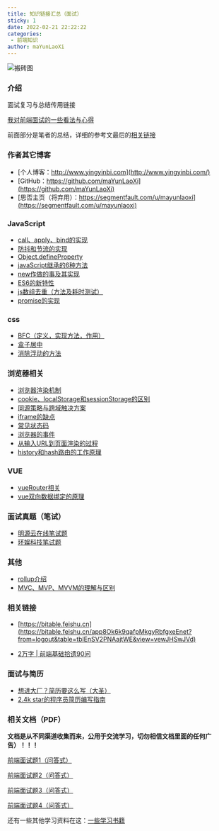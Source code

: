 ```yaml
---
title: 知识链接汇总（面试）
sticky: 1
date: 2022-02-21 22:22:22
categories:
 - 前端知识
author: maYunLaoXi
---
```

![搬砖图](http://img.yingyinbi.com/picgo/IMG_0926.jpg?imageslim)
### 介绍
面试复习与总结传用链接

[我对前端面试的一些看法与心得](/interview/talk.md)

前面部分是笔者的总结，详细的参考文最后的[相关链接](/interview/#%E7%9B%B8%E5%85%B3%E9%93%BE%E6%8E%A5)

### 作者其它博客

* [个人博客：http://www.yingyinbi.com](http://www.yingyinbi.com/)
* [GitHub：https://github.com/maYunLaoXi](https://github.com/maYunLaoXi)
* [思否主页（将弃用）：https://segmentfault.com/u/mayunlaoxi](https://segmentfault.com/u/mayunlaoxi)

### JavaScript

* [call、apply、bind的实现](/interview/javaScript/call-apply-bind.md)
* [防抖和节流的实现](/interview/javaScript/debounce-throttle.md)
* [Object.defineProperty](/interview/javaScript/defineProperty.md)
* [javaScript继承的6种方法](/interview/javaScript/extends.md)
* [new作做的事及其实现](/interview/javaScript/new.md)
* [ES6的新特性](/interview/javaScript/es6.md)
* [js数组去重（方法及耗时测试）](/interview/javaScript/array-unique.md)
* [promise的实现](/interview/javaScript/promise.md)

### css

* [BFC（定义，实现方法，作用）](/interview/css/BFC.md)
* [盒子居中](/interview/css/boxCenter.md)
* [消除浮动的方法](/interview/css/clearfix.md)

### 浏览器相关

* [浏览器渲染机制](/interview/broswer/browserRender.md)
* [cookie、localStorage和sessionStorage的区别](/interview/broswer/cookie-localStorage-sessionStorage.md)
* [同源策略与跨域触决方案](/interview/broswer/crow-origin.md)
* [iframe的缺点](/interview/broswer/iframe.md)
* [常见状态码](/interview/broswer/statusCode.md)
* [浏览器的事件](/interview/broswer/DOMEvents.md)
* [从输入URL到页面渲染的过程](/interview/broswer/url2render.md)
* [history和hash路由的工作原理](/interview/broswer/router.md)

### VUE

* [vueRouter相关](/interview/vue/vueRouter.md)
* [vue双向数据绑定的原理](/interview/vue/vue-defineReactive.md)

### 面试真题（笔试）

* [明源云在线笔试题](/interview/examination/mingyuanyun.md)
* [环娱科技笔试题](/interview/examination/huanyutenic.md)

### 其他

* [rollup介绍](/interview/others/rollup.md)
* [MVC、MVP、MVVM的理解与区别](/interview/others/mvc-mvp-mvvm.md)
### 相关链接

* [https://bitable.feishu.cn](https://bitable.feishu.cn/app8Ok6k9qafpMkgyRbfgxeEnet?from=logout&table=tblEnSV2PNAajtWE&view=vewJHSwJVd)

* [2万字 | 前端基础拾遗90问](https://juejin.cn/post/6844904116552990727)

### 面试与简历
* [想进大厂？简历要这么写（大圣）](https://www.bilibili.com/video/BV1FB4y1T7CP/?spm_id_from=333.788)
* [2.4k star的程序员简历编写指南](https://github.com/geekcompany/ResumeSample/blob/master/web.md)
### 相关文档（PDF）

**文档是从不同渠道收集而来，公用于交流学习，切勿相信文档里面的任何广告）！！！**

[前端面试题1（问答式）](http://img.yingyinbi.com/pdf/%E5%AD%97%E8%8A%82%E5%89%8D%E7%AB%AF%E7%AC%AC%E4%B8%80%E6%9C%9F%E9%9D%A2%E8%AF%95%E9%A2%98.pdf)

[前端面试题2（问答式）](http://img.yingyinbi.com/pdf/%E9%98%BF%E9%87%8C%E5%89%8D%E7%AB%AF%E9%9D%A2%E8%AF%95%E5%8F%82%E8%80%83%E6%89%8B%E5%86%8C%EF%BC%88%E7%AC%AC%E4%B8%80%E6%9C%9F%EF%BC%89.pdf)

[前端面试题3（问答式）](http://img.yingyinbi.com/pdf/%E9%98%BF%E9%87%8C%E5%89%8D%E7%AB%AF%E9%9D%A2%E8%AF%95%E9%A2%98%E7%AC%AC%E4%BA%8C%E6%9C%9F.pdf)

[前端面试题4（问答式）](http://img.yingyinbi.com/pdf/%E9%98%BF%E9%87%8C%E5%89%8D%E7%AB%AF%E9%9D%A2%E8%AF%95%E7%AC%AC3%E6%9C%9F.pdf)


还有一些其他学习资料在这：[一些学习书籍](/frontEnd/doc.html)

